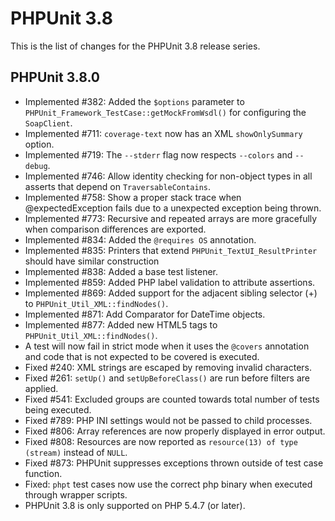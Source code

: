 PHPUnit 3.8
===========

This is the list of changes for the PHPUnit 3.8 release series.

PHPUnit 3.8.0
-------------

* Implemented #382: Added the `$options` parameter to `PHPUnit_Framework_TestCase::getMockFromWsdl()` for configuring the `SoapClient`.
* Implemented #711: `coverage-text` now has an XML `showOnlySummary` option.
* Implemented #719: The `--stderr` flag now respects `--colors` and `--debug`.
* Implemented #746: Allow identity checking for non-object types in all asserts that depend on `TraversableContains`.
* Implemented #758: Show a proper stack trace when @expectedException fails due to a unexpected exception being thrown.
* Implemented #773: Recursive and repeated arrays are more gracefully when comparison differences are exported.
* Implemented #834: Added the `@requires OS` annotation.
* Implemented #835: Printers that extend `PHPUnit_TextUI_ResultPrinter` should have similar construction
* Implemented #838: Added a base test listener.
* Implemented #859: Added PHP label validation to attribute assertions.
* Implemented #869: Added support for the adjacent sibling selector (+) to `PHPUnit_Util_XML::findNodes()`.
* Implemented #871: Add Comparator for DateTime objects.
* Implemented #877: Added new HTML5 tags to `PHPUnit_Util_XML::findNodes()`.
* A test will now fail in strict mode when it uses the `@covers` annotation and code that is not expected to be covered is executed.
* Fixed #240: XML strings are escaped by removing invalid characters.
* Fixed #261: `setUp()` and `setUpBeforeClass()` are run before filters are applied.
* Fixed #541: Excluded groups are counted towards total number of tests being executed.
* Fixed #789: PHP INI settings would not be passed to child processes.
* Fixed #806: Array references are now properly displayed in error output.
* Fixed #808: Resources are now reported as `resource(13) of type (stream)` instead of `NULL`.
* Fixed #873: PHPUnit suppresses exceptions thrown outside of test case function.
* Fixed: `phpt` test cases now use the correct php binary when executed through wrapper scripts.
* PHPUnit 3.8 is only supported on PHP 5.4.7 (or later).
